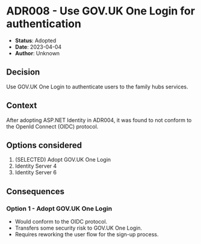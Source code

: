 # ADR008 - Use GOV.UK One Login for authentication

- **Status**: Adopted
- **Date**: 2023-04-04
- **Author**: Unknown

## Decision

Use GOV.UK One Login to authenticate users to the family hubs services.

## Context

After adopting ASP.NET Identity in ADR004, it was found to not conform to the 
OpenId Connect (OIDC) protocol.

## Options considered

1. (SELECTED) Adopt GOV.UK One Login
2. Identity Server 4
3. Identity Server 6

## Consequences

### Option 1 - Adopt GOV.UK One Login

-  Would conform to the OIDC protocol.
-  Transfers some security risk to GOV.UK One Login.
-  Requires reworking the user flow for the sign-up process.
